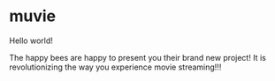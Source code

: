 # muvie

Hello world!

The happy bees are happy to present you their brand new project! It is revolutionizing the way you experience movie streaming!!!